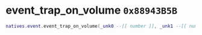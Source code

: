 # event_trap_on_volume `0x88943B5B`

```lua
natives.event.event_trap_on_volume(_unk0 --[[ number ]], _unk1 --[[ number ]])
```